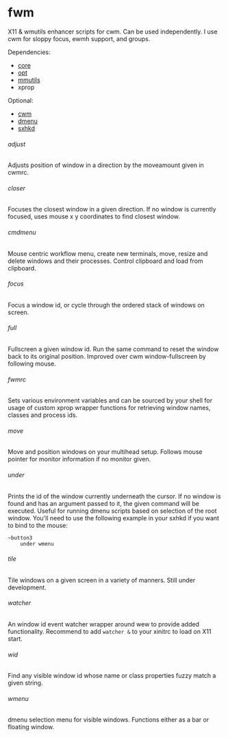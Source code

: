 # fwm

X11 & wmutils enhancer scripts for cwm. Can be used independently. I use cwm
for sloppy focus, ewmh support, and groups.

Dependencies:

- [core](https://github.com/wmutils/core)
- [opt](https://github.com/wmutils/opt)
- [mmutils](https://github.com/pockata/mmutils)
- xprop

Optional:

- [cwm](https://tools.suckless.org/dmenu)
- [dmenu](https://tools.suckless.org/dmenu)
- [sxhkd](https://github.com/baskerville/sxhkd)

###### adjust

Adjusts position of window in a direction by the moveamount given in cwmrc.

###### closer

Focuses the closest window in a given direction. If no window is currently
focused, uses mouse x y coordinates to find closest window.

###### cmdmenu

Mouse centric workflow menu, create new terminals, move, resize and delete
windows and their processes. Control clipboard and load from clipboard.

###### focus

Focus a window id, or cycle through the ordered stack of windows on screen.

###### full

Fullscreen a given window id. Run the same command to reset the window back to
its original position. Improved over cwm window-fullscreen by following mouse.

###### fwmrc

Sets various environment variables and can be sourced by your shell for usage
of custom xprop wrapper functions for retrieving window names, classes and
process ids.

###### move

Move and position windows on your multihead setup. Follows mouse pointer for
monitor information if no monitor given.

###### under

Prints the id of the window currently underneath the cursor. If no window is
found and has an argument passed to it, the given command will be executed.
Useful for running dmenu scripts based on selection of the root window. You'll
need to use the following example in your sxhkd if you want to bind to the
mouse:

```
~button3
    under wmenu
```

###### tile

Tile windows on a given screen in a variety of manners. Still under
development.

###### watcher

An window id event watcher wrapper around wew to provide added functionality.
Recommend to add `watcher &` to your xinitrc to load on X11 start.

###### wid

Find any visible window id whose name or class properties fuzzy match a given
string.

###### wmenu

dmenu selection menu for visible windows. Functions either as a bar or floating
window.
